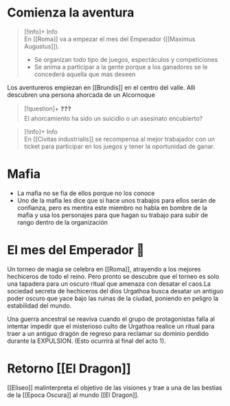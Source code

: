 # Comienza la aventura



> [!info]+ Info  
> En [[Roma]] va a empezar el mes del Emperador ([[Maximus Augustus]]).
> - Se organizan todo tipo de juegos, espectáculos y competiciones
> - Se anima a participar a la gente porque a los ganadores se le concederá aquella que mas deseen

Los aventureros empiezan en [[Brundis]] en el centro del valle. Alli descubren una persona ahorcada de un Alcornoque

> [!question]+ ❓❓❓  
>  El ahorcamiento ha sido un suicidio o un asesinato encubierto?

> [!info]+ Info  
> En [[Civitas industrialis]] se recompensa al mejor trabajador con un ticket para participar en los juegos y tener la oportunidad de ganar.


# Mafia 
- La mafia no se fia de ellos porque no los conoce 
- Uno de la mafia les dice que si hace unos trabajos para ellos serán de confianza, pero es mentira este miembro no habla en bombre de la mafia y usa los personajes para que hagan su trabajo para subir de rango dentro de la organización


# El mes del Emperador 👑

Un torneo de magia se celebra en [[Roma]], atrayendo a los mejores hechiceros de todo el reino. Pero pronto se descubre que el torneo es solo una tapadera para un oscuro ritual que amenaza con desatar el caos.La sociedad secreta de hechiceros del dios Urgathoa busca desatar un antiguo poder oscuro que yace bajo las ruinas de la ciudad, poniendo en peligro la estabilidad del mundo.

Una guerra ancestral se reaviva cuando el grupo de protagonistas falla al intentar impedir que el misterioso culto de Urgathoa realice un ritual para traer a un antiguo dragón de regreso para reclamar su dominio perdido durante la EXPULSION. (Esto ocurrirá al final del acto 1). 

# Retorno [[El Dragon]]

[[Eliseo]] malinterpreta el objetivo de las visiones y trae a una de las bestias de la [[Epoca Oscura]] al mundo [[El Dragon]].



